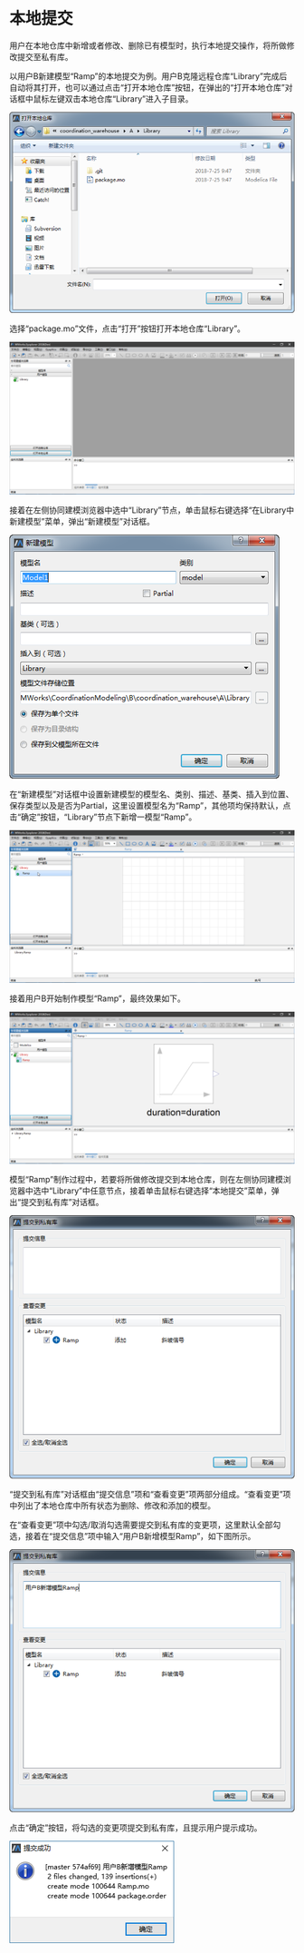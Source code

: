 # 本地提交

用户在本地仓库中新增或者修改、删除已有模型时，执行本地提交操作，将所做修改提交至私有库。

以用户B新建模型“Ramp”的本地提交为例。用户B克隆远程仓库“Library”完成后自动将其打开，也可以通过点击“打开本地仓库”按钮，在弹出的“打开本地仓库”对话框中鼠标左键双击本地仓库“Library”进入子目录。

![&#x8FDB;&#x5165;&#x672C;&#x5730;&#x4ED3;&#x5E93;&#x5B50;&#x76EE;&#x5F55;](../../.gitbook/assets/ben-di-ti-jiao-01.png)

选择“package.mo”文件，点击“打开”按钮打开本地仓库“Library”。

![&#x6253;&#x5F00;&#x672C;&#x5730;&#x4ED3;&#x5E93;](../../.gitbook/assets/ben-di-ti-jiao-02.png)

接着在左侧协同建模浏览器中选中“Library”节点，单击鼠标右键选择“在Library中新建模型”菜单，弹出“新建模型”对话框。

![&#x201C;&#x65B0;&#x5EFA;&#x6A21;&#x578B;&#x201D;&#x5BF9;&#x8BDD;&#x6846;](../../.gitbook/assets/ben-di-ti-jiao-03.png)

在“新建模型”对话框中设置新建模型的模型名、类别、描述、基类、插入到位置、保存类型以及是否为Partial，这里设置模型名为“Ramp”，其他项均保持默认，点击“确定”按钮，“Library”节点下新增一模型“Ramp”。

![&#x65B0;&#x5EFA;&#x6A21;&#x578B;&#x201C;Ramp&#x201D;](../../.gitbook/assets/ben-di-ti-jiao-04.png)

接着用户B开始制作模型“Ramp”，最终效果如下。

![&#x6A21;&#x578B;&#x201C;Ramp&#x201D;](../../.gitbook/assets/ben-di-ti-jiao-05.png)

模型“Ramp”制作过程中，若要将所做修改提交到本地仓库，则在左侧协同建模浏览器中选中“Library”中任意节点，接着单击鼠标右键选择“本地提交”菜单，弹出“提交到私有库”对话框。

![&#x201C;&#x63D0;&#x4EA4;&#x5230;&#x79C1;&#x6709;&#x5E93;&#x201D;&#x5BF9;&#x8BDD;&#x6846;](../../.gitbook/assets/ben-di-ti-jiao-06.png)

“提交到私有库”对话框由“提交信息”项和“查看变更”项两部分组成。“查看变更”项中列出了本地仓库中所有状态为删除、修改和添加的模型。

在“查看变更”项中勾选/取消勾选需要提交到私有库的变更项，这里默认全部勾选，接着在“提交信息”项中输入“用户B新增模型Ramp”，如下图所示。

![&#x63D0;&#x4EA4;&#x5230;&#x79C1;&#x6709;&#x5E93;](../../.gitbook/assets/ben-di-ti-jiao-07.png)

点击“确定”按钮，将勾选的变更项提交到私有库，且提示用户提示成功。

![&#x63D0;&#x4EA4;&#x6210;&#x529F;](../../.gitbook/assets/ben-di-ti-jiao-08.png)



